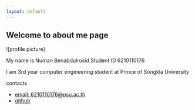```yaml
---
layout: default
---
```


## Welcome to about me page

![profile picture]

My name is Numan Benabdulrosid Student ID 6210110176

I am 3rd year computer engineering student at Prince of Songkla University


contacts
  - [email: 6210110176@psu.ac.th](mailto:6210110176@psu.ac.th)
  - [github](https://github.com/numan9199)

